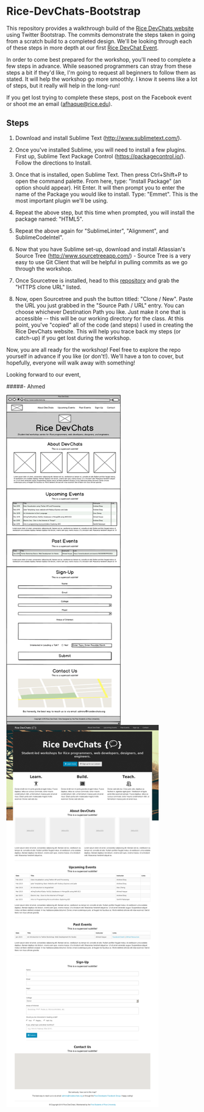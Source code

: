# Rice-DevChats-Bootstrap
This repository provides a walkthrough  build of the [Rice DevChats website][DevChats Site] using Twitter Bootstrap. The commits demonstrate the steps taken in going from a scratch build to a completed design.  We'll be looking through each of these steps in more depth at our first [Rice DevChat Event][Facebook].

In order to come best prepared for the workshop, you'll need to complete a few steps in advance. While seasoned programmers can stray from these steps a bit if they'd like, I'm going to request all beginners to follow them as stated. It will help the workshop go more smoothly. I know it seems like a lot of steps, but it really will help in the long-run!

If you get lost trying to complete these steps, post on the Facebook event or shoot me an email (afhaque@rice.edu).

## Steps
1. Download and install Sublime Text (http://www.sublimetext.com/).

2. Once you've installed Sublime, you will need to install a few plugins. First up, Sublime Text Package Control (https://packagecontrol.io/). Follow the directions to Install. 

3. Once that is installed, open Sublime Text. Then press Ctrl+Shift+P to open the command palette. From here, type: "Install Package" (an option should appear). Hit Enter. It will then prompt you to enter the name of the Package you would like to install. Type: "Emmet". This is the most important plugin we'll be using. 
 
4. Repeat the above step, but this time when prompted, you will install the package named: "HTML5".

5. Repeat the above again for "SublimeLinter", "Alignment", and SublimeCodeIntel". 

6. Now that you have Sublime set-up, download and install Atlassian's Source Tree (http://www.sourcetreeapp.com/) - Source Tree is a very easy to use Git Client that will be helpful in pulling commits as we go through the workshop.

7. Once Sourcetree is installed, head to this [repository][repo] and grab the "HTTPS clone URL" listed. 

8. Now, open Sourcetree and push the button titled: "Clone / New". Paste the URL you just grabbed in the "Source Path / URL" entry. You can choose whichever Destination Path you like. Just make it one that is accessible -- this will be our working directory for the class.  At this point, you've "copied" all of the code (and steps) I used in creating the Rice DevChats website. This will help you trace back my steps (or catch-up) if you get lost during the workshop.

Now, you are all ready for the workshop! Feel free to explore the repo yourself in advance if you like (or don't!). We'll have a ton to cover, but hopefully, everyone will walk away with something!

Looking forward to our event,

#####- Ahmed 

<a href="https://github.com/afhaque/Rice-DevChats-Bootstrap/blob/master/sketches/RiceDevChat-Sketch.png"><img src="https://github.com/afhaque/Rice-DevChats-Bootstrap/blob/master/sketches/RiceDevChat-Sketch.png" width="300px" align="left"></a>

<a href="https://github.com/afhaque/Rice-DevChats-Bootstrap/blob/master/sketches/devchatssite.png"><img src="https://github.com/afhaque/Rice-DevChats-Bootstrap/blob/master/sketches/devchatssite.png" width="400px"></a>

[DevChats Site]:http://www.ricedevchats.org
[Facebook]:https://www.facebook.com/events/1603081809913353/
[repo]:https://github.com/afhaque/Rice-DevChats-Bootstrap

